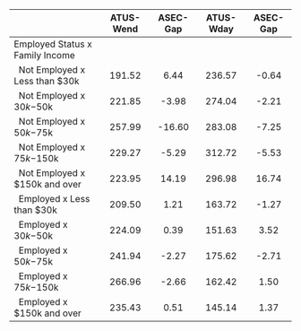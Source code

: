 
|                      |    ATUS-Wend |     ASEC-Gap |    ATUS-Wday |     ASEC-Gap |
| -------------------- | :----------: | :----------: | :----------: | :----------: |
| Employed Status x Family Income |              |              |              |              |
| &nbsp;&nbsp;Not Employed x Less than $30k |       191.52 |         6.44 |       236.57 |        -0.64 |
| &nbsp;&nbsp;Not Employed x $30k-$50k |       221.85 |        -3.98 |       274.04 |        -2.21 |
| &nbsp;&nbsp;Not Employed x $50k-$75k |       257.99 |       -16.60 |       283.08 |        -7.25 |
| &nbsp;&nbsp;Not Employed x $75k-$150k |       229.27 |        -5.29 |       312.72 |        -5.53 |
| &nbsp;&nbsp;Not Employed x $150k and over |       223.95 |        14.19 |       296.98 |        16.74 |
| &nbsp;&nbsp;Employed x Less than $30k |       209.50 |         1.21 |       163.72 |        -1.27 |
| &nbsp;&nbsp;Employed x $30k-$50k |       224.09 |         0.39 |       151.63 |         3.52 |
| &nbsp;&nbsp;Employed x $50k-$75k |       241.94 |        -2.27 |       175.62 |        -2.71 |
| &nbsp;&nbsp;Employed x $75k-$150k |       266.96 |        -2.66 |       162.42 |         1.50 |
| &nbsp;&nbsp;Employed x $150k and over |       235.43 |         0.51 |       145.14 |         1.37 |

